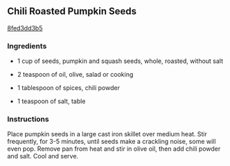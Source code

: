 ## Chili Roasted Pumpkin Seeds

[8fed3dd3b5](http://tastykitchen.com/recipes/special-dietary-needs/gluten-free/chili-roasted-pumpkin-seeds/)

### Ingredients

 - 1 cup of seeds, pumpkin and squash seeds, whole, roasted, without salt

 - 2 teaspoon of oil, olive, salad or cooking

 - 1 tablespoon of spices, chili powder

 - 1 teaspoon of salt, table

### Instructions

Place pumpkin seeds in a large cast iron skillet over medium heat. Stir frequently, for 3-5 minutes, until seeds make a crackling noise, some will even pop. Remove pan from heat and stir in olive oil, then add chili powder and salt. Cool and serve.